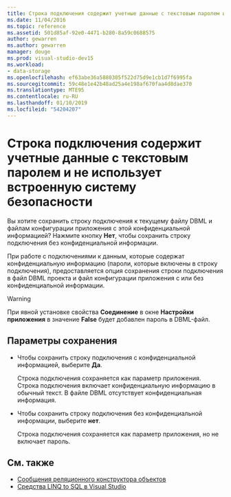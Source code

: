 ```yaml
---
title: Строка подключения содержит учетные данные с текстовым паролем и не использует встроенную систему безопасности
ms.date: 11/04/2016
ms.topic: reference
ms.assetid: 501d85af-92e0-4471-b280-8a59c0688575
author: gewarren
ms.author: gewarren
manager: douge
ms.prod: visual-studio-dev15
ms.workload:
- data-storage
ms.openlocfilehash: ef63abe36a5880305f522d75d9e1cb1d7f6995fa
ms.sourcegitcommit: 59c48e1e42b48ad25a4e198af670faa4d8dae370
ms.translationtype: MTE95
ms.contentlocale: ru-RU
ms.lasthandoff: 01/10/2019
ms.locfileid: "54204207"
---
```

# <a name="the-connection-string-contains-credentials-with-a-clear-text-password-and-is-not-using-integrated-security"></a>Строка подключения содержит учетные данные с текстовым паролем и не использует встроенную систему безопасности

Вы хотите сохранить строку подключения к текущему файлу DBML и файлам конфигурации приложения с этой конфиденциальной информацией?  Нажмите кнопку **Нет**, чтобы сохранить строку подключения без конфиденциальной информации.

При работе с подключениями к данным, которые содержат конфиденциальную информацию (пароли, которые включены в строку подключения), предоставляется опция сохранения строки подключения в файл DBML проекта и файл конфигурации приложения с или без конфиденциальной информации.

> [!WARNING]
> При явной установке свойства **Соединение** в окне **Настройки приложения** в значение **False** будет добавлен пароль в DBML-файл.

## <a name="save-options"></a>Параметры сохранения

- Чтобы сохранить строку подключения с конфиденциальной информацией, выберите **Да**.

   Строка подключения сохраняется как параметр приложения. Строка подключения включает конфиденциальную информацию в обычный текст. В файле DBML отсутствует конфиденциальная информация.

- Чтобы сохранить строку подключения без конфиденциальной информации, выберите **нет**.

   Строка подключения сохраняется как параметр приложения, но не включает пароль.

## <a name="see-also"></a>См. также

- [Сообщения реляционного конструктора объектов](../data-tools/o-r-designer-messages.md)
- [Средства LINQ to SQL в Visual Studio](../data-tools/linq-to-sql-tools-in-visual-studio2.md)